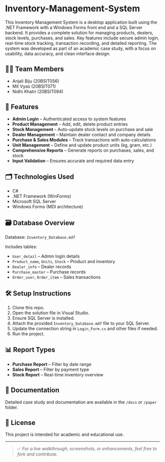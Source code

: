 # Inventory-Management-System

This Inventory Management System is a desktop application built using the .NET Framework with a Windows Forms front end and a SQL Server backend. It provides a complete solution for managing products, dealers, stock levels, purchases, and sales. Key features include secure admin login, real-time stock tracking, transaction recording, and detailed reporting. The system was developed as part of an academic case study, with a focus on usability, data accuracy, and clean interface design.

## 👨‍💻 Team Members
- Anjali Biju (20BSIT056)  
- Mit Vyas (20BSIT071)  
- Nidhi Khatri (20BSIT094)

## 📌 Features

- **Admin Login** – Authenticated access to system features
- **Product Management** – Add, edit, delete product entries
- **Stock Management** – Auto-update stock levels on purchase and sale
- **Dealer Management** – Maintain dealer contact and company details
- **Purchase & Sales Modules** – Track transactions with auto-calculations
- **Unit Management** – Define and update product units (kg, gram, etc.)
- **Comprehensive Reports** – Generate reports on purchases, sales, and stock
- **Input Validation** – Ensures accurate and required data entry

## 🗂️ Technologies Used

- C#
- .NET Framework (WinForms)
- Microsoft SQL Server
- Windows Forms (MDI architecture)

## 🗃️ Database Overview

Database: `Inventory_Database.mdf`

Includes tables:
- `User_detail` – Admin login details
- `Product_name`, `Units`, `Stock` – Product and inventory
- `Dealer_info` – Dealer records
- `Purchase_master` – Purchase records
- `Order_user`, `Order_item` – Sales transactions

## 🛠️ Setup Instructions

1. Clone this repo.
2. Open the solution file in Visual Studio.
3. Ensure SQL Server is installed.
4. Attach the provided `Inventory_Database.mdf` file to your SQL Server.
5. Update the connection string in `Login_Form.cs` and other files if needed.
6. Run the project.

## 📊 Report Types

- **Purchase Report** – Filter by date range
- **Sales Report** – Filter by payment type
- **Stock Report** – Real-time inventory overview

## 🧾 Documentation

Detailed case study and documentation are available in the `/docs` or `/paper` folder.

## 📄 License

This project is intended for academic and educational use.

---

> ✅ *For a live walkthrough, screenshots, or enhancements, feel free to fork and contribute.*

